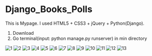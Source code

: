 # Django_Books_Polls


This is Mypage.
I used HTML5 + CSS3 + jQuery + Python(Django).

1. Download
2. Go terminal(input: python manage.py runserver) in min directory

![1](https://user-images.githubusercontent.com/43161094/54888032-e26bd480-4edc-11e9-9446-138b86c2c926.jpg)
![2](https://user-images.githubusercontent.com/43161094/54888034-e26bd480-4edc-11e9-9a26-1c57d808af7a.jpg)
![3](https://user-images.githubusercontent.com/43161094/54888035-e3046b00-4edc-11e9-945d-c9dc21849508.jpg)
![4](https://user-images.githubusercontent.com/43161094/54888036-e3046b00-4edc-11e9-9d6f-607c25225f6c.jpg)
![5](https://user-images.githubusercontent.com/43161094/54888037-e3046b00-4edc-11e9-902c-73f9ba153641.jpg)
![6](https://user-images.githubusercontent.com/43161094/54888038-e3046b00-4edc-11e9-81dd-b532133ea85f.jpg)
![7](https://user-images.githubusercontent.com/43161094/54888039-e39d0180-4edc-11e9-99d9-a911b7aaad8c.jpg)
![8](https://user-images.githubusercontent.com/43161094/54888040-e39d0180-4edc-11e9-9a4c-1cfaa8888010.jpg)
![9](https://user-images.githubusercontent.com/43161094/54888041-e39d0180-4edc-11e9-9f56-d9049f676391.jpg)
![10](https://user-images.githubusercontent.com/43161094/54888042-e39d0180-4edc-11e9-97f5-ec1dfc7bfc64.jpg)
![11](https://user-images.githubusercontent.com/43161094/54888043-e4359800-4edc-11e9-8e50-cb95dca279e1.jpg)
![12](https://user-images.githubusercontent.com/43161094/54888044-e4359800-4edc-11e9-8f7d-a609cb7ba7e3.jpg)
![13](https://user-images.githubusercontent.com/43161094/54888045-e4359800-4edc-11e9-84c7-19ecf040fdf7.jpg)
